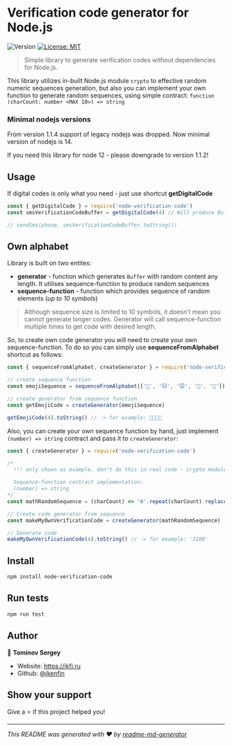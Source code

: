 # Verification code generator for Node.js

![Version](https://img.shields.io/badge/version-1.0.0-blue.svg?cacheSeconds=2592000)
[![License: MIT](https://img.shields.io/badge/License-MIT-yellow.svg)](#)

> Simple library to generate verification codes without dependencies for Node.js.

This library utilizes in-built Node.js module `crypto` to effective random numeric sequences generation, but also you can implement your own function to generate random sequences, using simple contract: `function (charCount: number <MAX 10>) => string`

### Minimal nodejs versions

From version 1.1.4 support of legacy nodejs was dropped. Now minimal version of nodejs is 14.

If you need this library for node 12 - please downgrade to version 1.1.2!

## Usage

If digital codes is only what you need - just use shortcut **getDigitalCode**

```js
const { getDigitalCode } = require('node-verification-code')
const smsVerificationCodeBuffer = getDigitalCode(4) // Will produce Buffer contains 4 random digits

// sendSms(phone, smsVerificationCodeBuffer.toString())
```

## Own alphabet

Library is built on two entites:

* **generator** - function which generates `Buffer` with random content any length. It utilises sequence-function to produce random sequences
* **sequence-function** - function which provides sequence of random elements (*up to 10 symbols*)

> Although sequence size is limited to 10 symbols, it doesn't mean you cannot generate longer codes. Generator will call sequence-function multiple times to get code with desired length.

So, to create own code generator you will need to create your own sequence-function. To do so you can simply use **sequenceFromAlphabet** shortcut as follows:

```js
const { sequenceFromAlphabet, createGenerator } = require('node-verification-code')

// create sequence function
const emojiSequence = sequenceFromAlphabet(['🐶', '🐱', '🐭', '🐹', '🐰'])

// create generator from sequence function
const getEmojiCode = createGenerator(emojiSequence)

getEmojiCode(4).toString() // -> for example: 🐹🐭🐹🐰
```

Also, you can create your own sequence function by hand, just implement `(number) => string` contract and pass it to `createGenerator`:

```js
const { createGenerator } = require('node-verification-code')

/*
  !!! only shown as example, don't do this in real code - crypto module produces better results

  Sequence-function contract implementation:
  (number) => string
*/
const mathRandomSequence = (charCount) => '0'.repeat(charCount).replaceAll('0', () => Math.floor(Math.random() * 10))

// Create code generator from sequence
const makeMyOwnVerificationCode = createGenerator(mathRandomSequence)

// Generate code
makeMyOwnVerificationCode(4).toString() // -> for example: '2108'
```

## Install

```sh
npm install node-verification-code
```

## Run tests

```sh
npm run test
```

## Author

👤 **Tominov Sergey**

* Website: https://ikfi.ru
* Github: [@ikenfin](https://github.com/ikenfin)

## Show your support

Give a ⭐️ if this project helped you!

---

_This README was generated with ❤️ by [readme-md-generator](https://github.com/kefranabg/readme-md-generator)_
